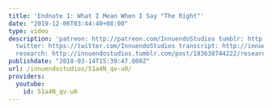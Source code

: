 ```yaml
---
title: 'Endnote 1: What I Mean When I Say "The Right"'
date: "2019-12-06T03:44:40+08:00"
type: video
description: 'patreon: http://patreon.com/InnuendoStudios tumblr: http://innuendostudios.tumblr.com
  twitter: https://twitter.com/InnuendoStudios transcript: http://innuendostudios.tumblr.com/post/171866431552/a-short-addendum-to-the-alt-right-playbook-what-i
  research: http://innuendostudios.tumblr.com/post/183630744222/research-masterpost'
publishdate: "2018-03-14T15:39:47.000Z"
url: /innuendostudios/51a4N_qv-u0/
providers:
  youtube:
    id: 51a4N_qv-u0
---
```

